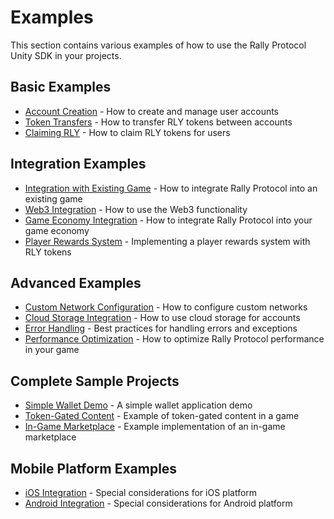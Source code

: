 # Examples

This section contains various examples of how to use the Rally Protocol Unity SDK in your projects.

## Basic Examples

- [Account Creation](./account-creation.md) - How to create and manage user accounts
- [Token Transfers](./token-transfers.md) - How to transfer RLY tokens between accounts
- [Claiming RLY](./claim-rly.md) - How to claim RLY tokens for users

## Integration Examples

- [Integration with Existing Game](./integration-with-existing-game.md) - How to integrate Rally Protocol into an existing game
- [Web3 Integration](./web3-integration.md) - How to use the Web3 functionality
- [Game Economy Integration](./game-economy.md) - How to integrate Rally Protocol into your game economy
- [Player Rewards System](./player-rewards.md) - Implementing a player rewards system with RLY tokens

## Advanced Examples

- [Custom Network Configuration](./custom-network.md) - How to configure custom networks
- [Cloud Storage Integration](./cloud-storage.md) - How to use cloud storage for accounts
- [Error Handling](./error-handling.md) - Best practices for handling errors and exceptions
- [Performance Optimization](./performance.md) - How to optimize Rally Protocol performance in your game

## Complete Sample Projects

- [Simple Wallet Demo](./wallet-demo.md) - A simple wallet application demo
- [Token-Gated Content](./token-gated.md) - Example of token-gated content in a game
- [In-Game Marketplace](./marketplace.md) - Example implementation of an in-game marketplace

## Mobile Platform Examples

- [iOS Integration](./ios-integration.md) - Special considerations for iOS platform
- [Android Integration](./android-integration.md) - Special considerations for Android platform
